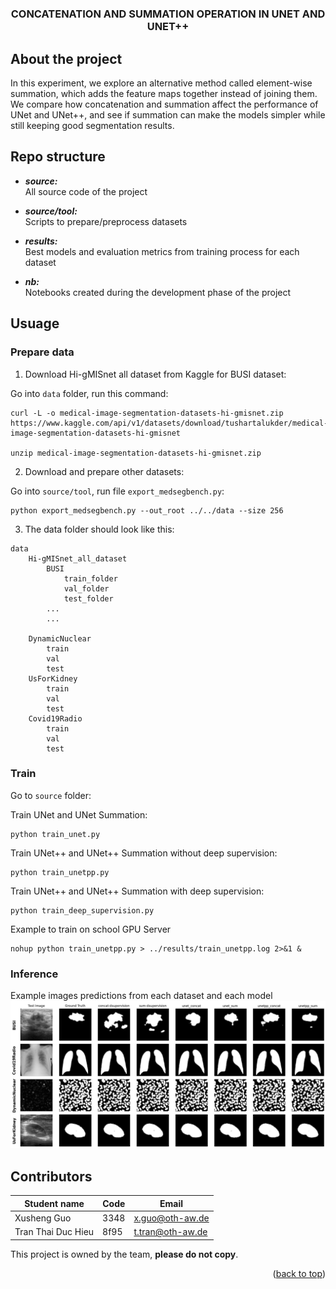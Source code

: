 
# 
<div id="top"></div>
<h3 align="center">CONCATENATION AND SUMMATION OPERATION IN UNET AND UNET++</h3>
</div>

## About the project

In this experiment, we explore an alternative method called element-wise summation, which adds the feature maps together instead of joining them. We compare how concatenation and summation affect the performance of UNet and UNet++, and see if summation can make the models simpler while still keeping good segmentation results.


## Repo structure

- ***source:***  
All source code of the project

- ***source/tool:***  
Scripts to prepare/preprocess datasets

- ***results:***   
Best models and evaluation metrics from training process for each dataset

- ***nb:***  
Notebooks created during the development phase of the project



## Usuage
### Prepare data
1. Download Hi-gMISnet all dataset from Kaggle for BUSI dataset:

Go into `data` folder, run this command:
```
curl -L -o medical-image-segmentation-datasets-hi-gmisnet.zip https://www.kaggle.com/api/v1/datasets/download/tushartalukder/medical-image-segmentation-datasets-hi-gmisnet

unzip medical-image-segmentation-datasets-hi-gmisnet.zip
```

2. Download and prepare other datasets:

Go into `source/tool`, run file `export_medsegbench.py`:
```
python export_medsegbench.py --out_root ../../data --size 256
```

3. The data folder should look like this:

```text
data
    Hi-gMISnet_all_dataset
        BUSI
            train_folder
            val_folder
            test_folder
        ...
        ...

    DynamicNuclear
        train
        val
        test
    UsForKidney
        train
        val
        test
    Covid19Radio
        train
        val
        test
```

### Train

Go to `source` folder:

Train UNet and UNet Summation:
```
python train_unet.py
```

Train UNet++ and UNet++ Summation without deep supervision:
```
python train_unetpp.py
```

Train UNet++ and UNet++ Summation with deep supervision:
```
python train_deep_supervision.py
```

Example to train on school GPU Server

```
nohup python train_unetpp.py > ../results/train_unetpp.log 2>&1 &
```

### Inference 
Example images predictions from each dataset and each model
![Model Summary](model_predictions_summary.png)

## Contributors
| Student name        | Code   | Email              |
|---------------------|--------|--------------------|
| Xusheng Guo         | 3348   | x.guo@oth-aw.de    |
| Tran Thai Duc Hieu  | 8f95   | t.tran@oth-aw.de   |

This project is owned by the team, **please do not copy**. 

<p align="right">(<a href="#top">back to top</a>)</p>


